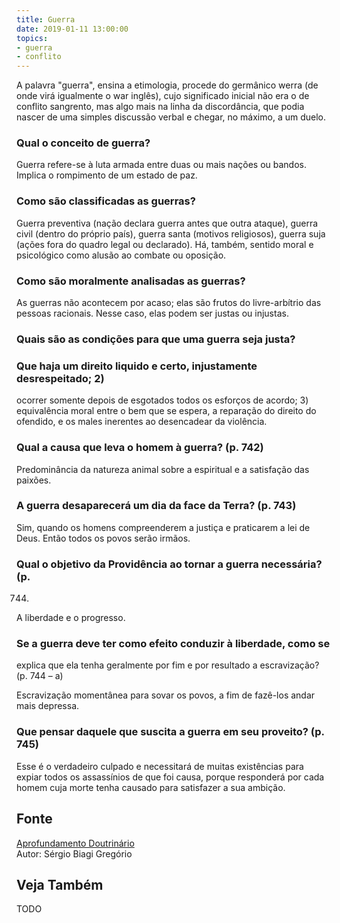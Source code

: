 ```yaml
---
title: Guerra
date: 2019-01-11 13:00:00
topics: 
- guerra
- conflito
---
```


A palavra "guerra", ensina a etimologia, procede do germânico werra
(de onde virá igualmente o war inglês), cujo significado inicial não
era o de conflito sangrento, mas algo mais na linha da discordância, que
podia nascer de uma simples discussão verbal e chegar, no máximo, a um
duelo.

### Qual o conceito de guerra?
Guerra refere-se à luta armada entre duas ou mais nações ou bandos.
Implica o rompimento de um estado de paz.

### Como são classificadas as guerras?
Guerra preventiva (nação declara guerra antes que outra ataque), guerra
civil (dentro do próprio país), guerra santa (motivos religiosos),
guerra suja (ações fora do quadro legal ou declarado). Há, também,
sentido moral e psicológico como alusão ao combate ou oposição.

### Como são moralmente analisadas as guerras?
As guerras não acontecem por acaso; elas são frutos do livre-arbítrio
das pessoas racionais. Nesse caso, elas podem ser justas ou injustas.

### Quais são as condições para que uma guerra seja justa?
### Que haja um direito liquido e certo, injustamente desrespeitado; 2)
ocorrer somente depois de esgotados todos os esforços de acordo; 3)
equivalência moral entre o bem que se espera, a reparação do direito do
ofendido, e os males inerentes ao desencadear da violência.

### Qual a causa que leva o homem à guerra? (p. 742)

Predominância da natureza animal sobre a espiritual e a satisfação das
paixões.

### A guerra desaparecerá um dia da face da Terra? (p. 743)

Sim, quando os homens compreenderem a justiça e praticarem a lei de
Deus. Então todos os povos serão irmãos.

### Qual o objetivo da Providência ao tornar a guerra necessária? (p.
744)

A liberdade e o progresso.

### Se a guerra deve ter como efeito conduzir à liberdade, como se
explica que ela tenha geralmente por fim e por resultado a escravização?
(p. 744 – a)

Escravização momentânea para sovar os povos, a fim de fazê-los andar
mais depressa.

### Que pensar daquele que suscita a guerra em seu proveito? (p. 745)

Esse é o verdadeiro culpado e necessitará de muitas existências para
expiar todos os assassínios de que foi causa, porque responderá por cada
homem cuja morte tenha causado para satisfazer a sua ambição.

## Fonte
[Aprofundamento Doutrinário](https://sites.google.com/view/aprofundamentodoutrinario/guerra-na-visão-espírita)  
Autor: Sérgio Biagi Gregório



## Veja Também
TODO


